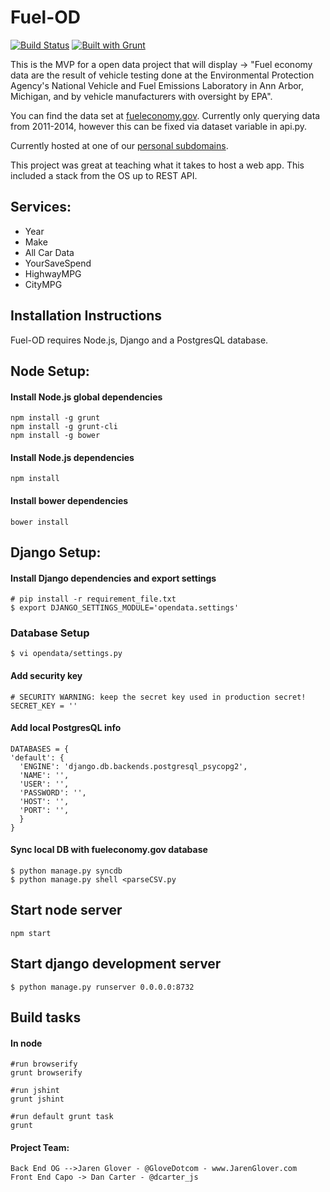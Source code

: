 Fuel-OD
==

[![Build Status](https://travis-ci.org/mchiodo/Fuel-OD.png?branch=master)](https://travis-ci.org/mchiodo/Fuel-OD)
[![Built with Grunt](https://cdn.gruntjs.com/builtwith.png)](http://gruntjs.com/)

This is the MVP for a open data project that will display -> "Fuel economy data are the result of vehicle testing done at the Environmental Protection Agency's National Vehicle and Fuel Emissions Laboratory in Ann Arbor, Michigan, and by vehicle manufacturers with oversight by EPA". 

You can find the data set at [fueleconomy.gov](http://www.fueleconomy.gov/feg/download.shtml). Currently only querying data from 2011-2014, however this can be fixed via dataset variable in api.py.

Currently hosted at one of our [personal subdomains](http://fuel.jarenglover.com). 

This project was great at teaching what it takes to host a web app. This included a stack from the OS up to REST API. 

Services:
--
 - Year
 - Make
 - All Car Data
 - YourSaveSpend
 - HighwayMPG
 - CityMPG

Installation Instructions
--
Fuel-OD requires Node.js, Django and a PostgresQL database.

## Node Setup:
#### Install Node.js global dependencies
```
npm install -g grunt
npm install -g grunt-cli
npm install -g bower
```
#### Install Node.js dependencies
```
npm install
```
#### Install bower dependencies
```
bower install
```
## Django Setup:
#### Install Django dependencies and export settings
```
# pip install -r requirement_file.txt
$ export DJANGO_SETTINGS_MODULE='opendata.settings'
```
### Database Setup
```
$ vi opendata/settings.py
```
#### Add security key
```
# SECURITY WARNING: keep the secret key used in production secret!
SECRET_KEY = ''
```
#### Add local PostgresQL info
```
DATABASES = {
'default': {
  'ENGINE': 'django.db.backends.postgresql_psycopg2',
  'NAME': '',
  'USER': '',
  'PASSWORD': '',
  'HOST': '',
  'PORT': '',
  }
}

```
#### Sync local DB with fueleconomy.gov database
```
$ python manage.py syncdb
$ python manage.py shell <parseCSV.py
```
Start node server
--
```
npm start
```

Start django development server
--
```
$ python manage.py runserver 0.0.0.0:8732
```


## Build tasks
#### In node
```
#run browserify
grunt browserify

#run jshint
grunt jshint

#run default grunt task
grunt
```

#### Project Team: 
```
Back End OG -->Jaren Glover - @GloveDotcom - www.JarenGlover.com
Front End Capo -> Dan Carter - @dcarter_js
``` 


